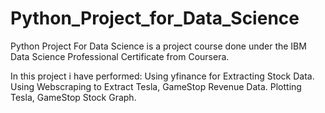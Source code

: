 # Python_Project_for_Data_Science
Python Project For Data Science is a project course done under the IBM Data Science Professional Certificate from Coursera.

In this project i have performed: 
Using yfinance for Extracting Stock Data.
Using Webscraping to Extract Tesla, GameStop Revenue Data.
Plotting Tesla, GameStop Stock Graph.
